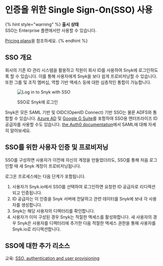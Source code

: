 # 인증을 위한 Single Sign-On(SSO) 사용

{% hint style="warning" %}
**출시 상태**\
SSO는 Enterprise 플랜에서만 사용할 수 있습니다.

[Pricing plans](https://snyk.io/plans)을 참조하세요.
{% endhint %}

## SSO 개요

회사의 기존 ID 관리 시스템을 활용하고 직원이 회사 ID를 사용하여 Snyk에 로그인하도록 할 수 있습니다. 이를 통해 사용자에게 Snyk을 보다 쉽게 프로비저닝할 수 있습니다. 또한 그룹 및 조직 멤버십, 역할 기반 액세스 등에 대한 심층적인 통합이 가능합니다.

<figure><img src="../../.gitbook/assets/image (1) (4).png" alt="Log in to Snyk with SSO"><figcaption><p>SSO로 Snyk에 로그인</p></figcaption></figure>

Snyk은 모든 SAML 기반 및 OIDC(OpenID Connect) 기반 SSO는 물론 ADFS와 통합할 수 있습니다. [Azure AD](https://docs.microsoft.com/en-us/azure/active-directory/fundamentals/active-directory-whatis) 및 [Google G Suite](https://community.snowflake.com/s/article/configuring-g-suite-as-an-identity-provider)를 포함하여 SSO용 엔터프라이즈 ID 공급자를 사용할 수도 있습니다. [the Auth0 documentation](https://auth0.com/docs/protocols/saml)에서 SAML에 대해 자세히 알아보세요.

## SSO를 위한 사용자 인증 및 프로비저닝

SSO를 구성하면 사용자가 이전에 자신의 계정을 만들었더라도, SSO를 통해 처음 로그인할 때 새 Snyk 계정이 프로비저닝됩니다.

로그온 프로세스에는 다음 단계가 포함됩니다.

1. 사용자가 Snyk.io에서 SSO를 선택하여 로그인하면 요청한 ID 공급자로 리디렉션되고 인증됩니다.
2. ID 공급자는 이 인증을 Snyk 서버에 전달하고 관련 데이터를 Snyk에 보내 각 사용자를 생성합니다.
3. Snyk는 해당 사용자의 디렉터리를 확인합니다.
4. 사용자가 이미 구성된 경우 Snyk는 적절한 액세스를 활성화합니다. 새 사용자의 경우 Snyk은 사용자를 디렉터리에 추가한 다음 적절한 액세스 권한을 통해 사용자를 Snyk.io로 리디렉션합니다.

## SSO에 대한 추가 리소스

교육: [SSO, authentication and user provisioning](https://learn.snyk.io/lesson/sso-authentication-provisioning/)
